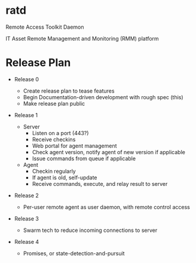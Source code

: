 # ratd
Remote Access Toolkit Daemon

IT Asset Remote Management and Monitoring (RMM) platform

# Release Plan
- Release 0
	- Create release plan to tease features
	- Begin Documentation-driven development with rough spec (this)
	- Make release plan public

- Release 1
	- Server
		- Listen on a port (443?)
		- Receive checkins
		- Web portal for agent management
		- Check agent version, notify agent of new version if applicable
		- Issue commands from queue if applicable
	- Agent
		- Checkin regularly
		- If agent is old, self-update
		- Receive commands, execute, and relay result to server

- Release 2
	- Per-user remote agent as user daemon, with remote control access

- Release 3
	- Swarm tech to reduce incoming connections to server

- Release 4
	- Promises, or state-detection-and-pursuit
